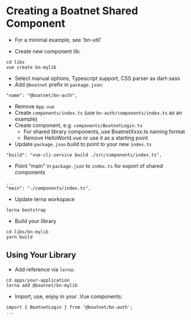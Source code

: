 # Creating a Boatnet Shared Component

* For a minimal example, see 'bn-util'

* Create new component lib:
```
cd libs
vue create bn-mylib
```
  * Select manual options, Typescript support, CSS parser as dart-sass
* Add `@boatnet` prefix in `package.json`:
```
"name": "@boatnet/bn-auth",
```
* Remove `App.vue`
* Create `components/index.ts` (use `bn-auth/components/index.ts` as an example)
* Create component, e.g. `components/BoatnetLogin.ts`
  * For shared library components, use BoatnetXxxx.ts naming format
  * Remove HelloWorld.vue or use it as a starting point
* Update `package.json` build to point to your new `index.ts`
```
"build": "vue-cli-service build ./src/components/index.ts",
```
* Point "main" in `package.json` to `index.ts` for export of shared components
```
...
"main": "./components/index.ts",
```

* Update lerna workspace
```
lerna bootstrap
```

* Build your library
```
cd libs/bn-mylib
yarn build
```

## Using Your Library
* Add reference via `lerna`:
```
cd apps/your-application
lerna add @boatnet/bn-mylib
```
* Import, use, enjoy in your .Vue components:
```...
import { BoatnetLogin } from '@boatnet/bn-auth';
...
```
